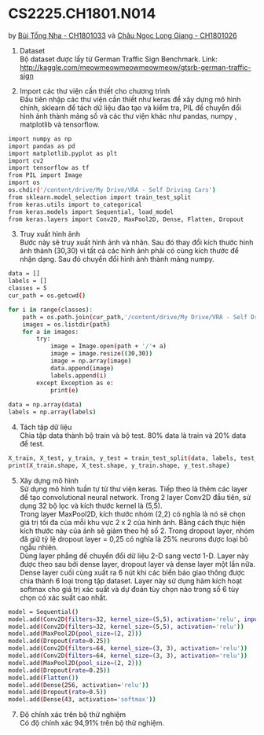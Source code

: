 # CS2225.CH1801.N014

by [Bùi Tổng Nha - CH1801033](https://github.com/nhabt-uit/CS2225.CH1801.N014/tree/NhaBT) và [Châu Ngọc Long Giang - CH1801026](https://github.com/nhabt-uit/CS2225.CH1801.N014/tree/Giangcnl)


1. Dataset<br>
Bộ dataset được lấy từ German Traffic Sign Benchmark. Link: http://kaggle.com/meowmeowmeowmeowmeow/gtsrb-german-traffic-sign<br>

2. Import các thư viện cần thiết cho chương trình<br>
Đầu tiên nhập các thư viện cần thiết như keras để xây dựng mô hình chính, sklearn để tách dữ liệu đào tạo và kiểm tra, PIL để chuyển đổi hình ảnh thành mảng số và các thư viện khác như pandas, numpy , matplotlib và tensorflow.
```sh
import numpy as np 
import pandas as pd 
import matplotlib.pyplot as plt
import cv2
import tensorflow as tf
from PIL import Image
import os
os.chdir('/content/drive/My Drive/VRA - Self Driving Cars')
from sklearn.model_selection import train_test_split
from keras.utils import to_categorical
from keras.models import Sequential, load_model
from keras.layers import Conv2D, MaxPool2D, Dense, Flatten, Dropout
```

3. Truy xuất hình ảnh<br>
Bước này sẽ truy xuất hình ảnh và nhãn. Sau đó thay đổi kích thước hình ảnh thành (30,30) vì tất cả các hình ảnh phải có cùng kích thước để nhận dạng. Sau đó chuyển đổi hình ảnh thành mảng numpy.<br>

```sh
data = []
labels = []
classes = 5
cur_path = os.getcwd()

for i in range(classes):
    path = os.path.join(cur_path,'/content/drive/My Drive/VRA - Self Driving Cars/vra/train',str(i))
    images = os.listdir(path)
    for a in images:
        try:
            image = Image.open(path + '/'+ a)
            image = image.resize((30,30))
            image = np.array(image)
            data.append(image)
            labels.append(i)
        except Exception as e:
            print(e)
            
data = np.array(data)
labels = np.array(labels)
```

4. Tách tập dữ liệu<br>
Chia tập data thành bộ train và bộ test. 80% data là train và 20% data để test.<br>

```sh
X_train, X_test, y_train, y_test = train_test_split(data, labels, test_size=0.2, random_state=0)
print(X_train.shape, X_test.shape, y_train.shape, y_test.shape)
```

5. Xây dựng mô hình<br>
Sử dụng mô hình tuần tự từ thư viện keras. Tiếp theo là thêm các layer để tạo convolutional neural network. Trong 2 layer Conv2D đầu tiên, sử dụng 32 bộ lọc và kích thước kernel là (5,5).<br> Trong layer MaxPool2D, kích thước nhóm (2,2) có nghĩa là nó sẽ chọn giá trị tối đa của mỗi khu vực 2 x 2 của hình ảnh. Bằng cách thực hiện kích thước này của ảnh sẽ giảm theo hệ số 2. Trong dropout layer, nhóm đã giữ tỷ lệ dropout layer = 0,25 có nghĩa là 25% neurons được loại bỏ ngẫu nhiên.<br> Dùng layer phẳng để chuyển đổi dữ liệu 2-D sang vectơ 1-D. Layer này được theo sau bởi dense layer, dropout layer và dense layer một lần nữa. Dense layer cuối cùng xuất ra 6 nút khi các biển báo giao thông được chia thành 6 loại trong tập dataset. Layer này sử dụng hàm kích hoạt softmax cho giá trị xác suất và dự đoán tùy chọn nào trong số 6 tùy chọn có xác suất cao nhất.<br>

```sh
model = Sequential()
model.add(Conv2D(filters=32, kernel_size=(5,5), activation='relu', input_shape=X_train.shape[1:]))
model.add(Conv2D(filters=32, kernel_size=(5,5), activation='relu'))
model.add(MaxPool2D(pool_size=(2, 2)))
model.add(Dropout(rate=0.25))
model.add(Conv2D(filters=64, kernel_size=(3, 3), activation='relu'))
model.add(Conv2D(filters=64, kernel_size=(3, 3), activation='relu'))
model.add(MaxPool2D(pool_size=(2, 2)))
model.add(Dropout(rate=0.25))
model.add(Flatten())
model.add(Dense(256, activation='relu'))
model.add(Dropout(rate=0.5))
model.add(Dense(43, activation='softmax'))
```

7. Độ chính xác trên bộ thử nghiệm<br>
Có độ chính xác 94,91% trên bộ thử nghiệm.
